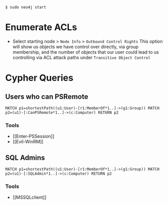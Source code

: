 ```shell-session
$ sudo neo4j start
```

# Enumerate ACLs
- Select starting node > `Node Info` > `Outbound Control Rights`
This option will show us objects we have control over directly, via group membership, and the number of objects that our user could lead to us controlling via ACL attack paths under `Transitive Object Control`

# Cypher Queries
## Users who can PSRemote
```cypher
MATCH p1=shortestPath((u1:User)-[r1:MemberOf*1..]->(g1:Group)) MATCH p2=(u1)-[:CanPSRemote*1..]->(c:Computer) RETURN p2
```
### Tools
- [[Enter-PSSession]]
- [[Evil-WinRM]]
## SQL Admins
```cypher
MATCH p1=shortestPath((u1:User)-[r1:MemberOf*1..]->(g1:Group)) MATCH p2=(u1)-[:SQLAdmin*1..]->(c:Computer) RETURN p2
```
### Tools
- [[MSSQLclient]]
